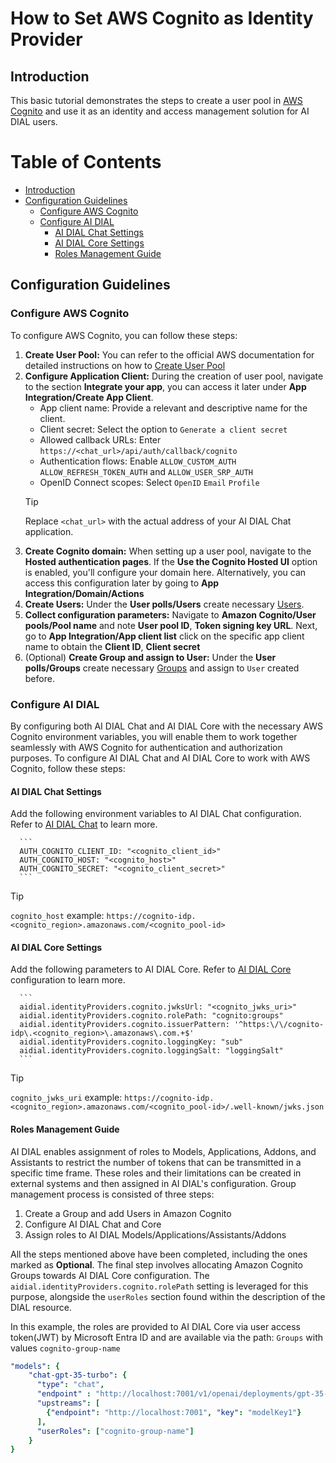 
<!-- omit from toc -->
# How to Set AWS Cognito as Identity Provider

## Introduction

This basic tutorial demonstrates the steps to create a user pool in [AWS Cognito](https://docs.aws.amazon.com/cognito/latest/developerguide/cognito-user-identity-pools.html) and use it as an identity and access management solution for AI DIAL users.

<div class="docusaurus-ignore">

<!-- omit from toc -->
# Table of Contents

- [Introduction](#introduction)
- [Configuration Guidelines](#configuration-guidelines)
  - [Configure AWS Cognito](#configure-aws-cognito)
  - [Configure AI DIAL](#configure-ai-dial)
    - [AI DIAL Chat Settings](#ai-dial-chat-settings)
    - [AI DIAL Core Settings](#ai-dial-core-settings)
    - [Roles Management Guide](#roles-management-guide)
  
</div>

## Configuration Guidelines

### Configure AWS Cognito

To configure AWS Cognito, you can follow these steps:

1. **Create User Pool:** You can refer to the official AWS documentation for detailed instructions on how to [Create User Pool](https://docs.aws.amazon.com/cognito/latest/developerguide/tutorial-create-user-pool.html)
1. **Configure Application Client:** During the creation of user pool, navigate to the section **Integrate your app**, you can access it later under **App Integration/Create App Client**.
    - App client name: Provide a relevant and descriptive name for the client.
    - Client secret: Select the option to `Generate a client secret`
    - Allowed callback URLs: Enter `https://<chat_url>/api/auth/callback/cognito`
    - Authentication flows: Enable `ALLOW_CUSTOM_AUTH` `ALLOW_REFRESH_TOKEN_AUTH` and `ALLOW_USER_SRP_AUTH`
    - OpenID Connect scopes: Select `OpenID` `Email` `Profile`
    > [!TIP]
    > Replace `<chat_url>` with the actual address of your AI DIAL Chat application.
2. **Create Cognito domain:** When setting up a user pool, navigate to the **Hosted authentication pages**. If the **Use the Cognito Hosted UI** option is enabled, you'll configure your domain here. Alternatively, you can access this configuration later by going to **App Integration/Domain/Actions**
3. **Create Users:** Under the **User polls/Users** create necessary [Users](https://docs.aws.amazon.com/cognito/latest/developerguide/how-to-create-user-accounts.html#creating-a-new-user-using-the-console).
4.  **Collect configuration parameters:** Navigate to **Amazon Cognito/User pools/Pool name** and note **User pool ID**, **Token signing key URL**. Next, go to **App Integration/App client list** click on the specific app client name to obtain the **Client ID**, **Client secret**   
1. (Optional) **Create Group and assign to User:** Under the **User polls/Groups** create necessary [Groups](https://docs.aws.amazon.com/cognito/latest/developerguide/cognito-user-pools-user-groups.html#creating-a-new-group-using-the-console) and assign to `User` created before.


### Configure AI DIAL

By configuring both AI DIAL Chat and AI DIAL Core with the necessary AWS Cognito environment variables, you will enable them to work together seamlessly with AWS Cognito for authentication and authorization purposes.
To configure AI DIAL Chat and AI DIAL Core to work with AWS Cognito, follow these steps:

#### AI DIAL Chat Settings

Add the following environment variables to AI DIAL Chat configuration. Refer to [AI DIAL Chat](https://github.com/epam/ai-dial-chat/blob/development/apps/chat/README.md#environment-variables) to learn more.
   
      ```
      AUTH_COGNITO_CLIENT_ID: "<cognito_client_id>"
      AUTH_COGNITO_HOST: "<cognito_host>"
      AUTH_COGNITO_SECRET: "<cognito_client_secret>"
      ```
  > [!TIP]    
  > `cognito_host` example: `https://cognito-idp.<cognito_region>.amazonaws.com/<cognito_pool-id>`

#### AI DIAL Core Settings

Add the following parameters to AI DIAL Core. Refer to [AI DIAL Core](https://github.com/epam/ai-dial-core?tab=readme-ov-file#configuration) configuration to learn more.
   
      ```
      aidial.identityProviders.cognito.jwksUrl: "<cognito_jwks_uri>"
      aidial.identityProviders.cognito.rolePath: "cognito:groups"
      aidial.identityProviders.cognito.issuerPattern: '^https:\/\/cognito-idp\.<cognito_region>\.amazonaws\.com.+$'
      aidial.identityProviders.cognito.loggingKey: "sub"
      aidial.identityProviders.cognito.loggingSalt: "loggingSalt"
      ```      
  > [!TIP]
  > `cognito_jwks_uri` example: `https://cognito-idp.<cognito_region>.amazonaws.com/<cognito_pool-id>/.well-known/jwks.json`

#### Roles Management Guide

AI DIAL enables assignment of roles to Models, Applications, Addons, and Assistants to restrict the number of tokens that can be transmitted in a specific time frame. These roles and their limitations can be created in external systems and then assigned in AI DIAL's configuration.
Group management process is consisted of three steps:

1. Create a Group and add Users in Amazon Cognito
1. Configure AI DIAL Chat and Core
1. Assign roles to AI DIAL Models/Applications/Assistants/Addons

All the steps mentioned above have been completed, including the ones marked as **Optional**. The final step involves allocating Amazon Cognito Groups towards AI DIAL Core configuration. The `aidial.identityProviders.cognito.rolePath` setting is leveraged for this purpose, alongside the `userRoles` section found within the description of the DIAL resource.

In this example, the roles are provided to AI DIAL Core via user access token(JWT) by Microsoft Entra ID and are available via the path: `Groups` with values `cognito-group-name`

  ```yaml
  "models": {
      "chat-gpt-35-turbo": {
        "type": "chat",
        "endpoint" : "http://localhost:7001/v1/openai/deployments/gpt-35-turbo/chat/completions",
        "upstreams": [
          {"endpoint": "http://localhost:7001", "key": "modelKey1"}
        ],
        "userRoles": ["cognito-group-name"]
      }
  }
  ```